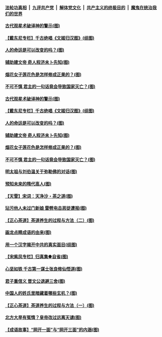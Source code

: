 

####  [法轮功真相](../../../../basic/blob/master/README.md?t=06210831) &nbsp;|&nbsp; [九评共产党](../../../../9ping.md/blob/master/README.md?t=06210831) &nbsp;|&nbsp; [解体党文化](../../../../jtdwh.md/blob/master/README.md?t=06210831)  &nbsp;|&nbsp; [共产主义的终极目的](../../../../gczydzjmd.md/blob/master/README.md?t=06210831) &nbsp;|&nbsp; [魔鬼在统治我们的世界](../../../../mgztzwmdsj.md/blob/master/README.md?t=06210831) 

#### [古代观星术破译神的警示(图)](../pages/p7/936938.md?t=06210831) 

#### [【戴东尼专栏】千古绝唱《文姬归汉图》(组图)](../pages/p7/933598.md?t=06210831) 

#### [人的命运是可以改变的吗？(图)](../pages/p7/936633.md?t=06210831) 

#### [辅助建文帝 奇人程济未卜先知(图)](../pages/p7/936751.md?t=06210831) 

#### [烟花女子莲花色是怎样修成正果的？(图)](../pages/p7/936627.md?t=06210831) 

#### [不可不慎 君主的一句话竟会导致国家灭亡？(图)](../pages/p7/936921.md?t=06210831) 

#### [古代观星术破译神的警示(图)](../pages/p7/936938.md?t=06210831) 

#### [【戴东尼专栏】千古绝唱《文姬归汉图》(组图)](../pages/p7/933598.md?t=06210831) 

#### [人的命运是可以改变的吗？(图)](../pages/p7/936633.md?t=06210831) 

#### [辅助建文帝 奇人程济未卜先知(图)](../pages/p7/936751.md?t=06210831) 

#### [烟花女子莲花色是怎样修成正果的？(图)](../pages/p7/936627.md?t=06210831) 

#### [不可不慎 君主的一句话竟会导致国家灭亡？(图)](../pages/p7/936921.md?t=06210831) 

#### [明太祖与刘伯温关于弥勒佛的对话(图)](../pages/p7/936918.md?t=06210831) 

#### [预知未来的隋代高人(图)](../pages/p7/936519.md?t=06210831) 

#### [【天雪】宋词：天净沙・茶之道(图)](../pages/p7/936606.md?t=06210831) 

#### [玷污他人未过门新娘 雷劈电击恶徒遭报(图)](../pages/p7/936730.md?t=06210831) 

#### [【正心茶道】茶道养生的过程与方法（二）(图)](../pages/p7/936188.md?t=06210831) 

#### [画龙点睛成语的由来(图)](../pages/p7/936521.md?t=06210831) 

#### [用一个汉字揭开中共的真实面目(组图)](../pages/p7/936605.md?t=06210831) 

#### [【宋紫凤专栏】归真集●自省(图)](../pages/p7/936715.md?t=06210831) 

#### [心坚如铁 千古第一谋士张良修仙悟道(图)](../pages/p7/936518.md?t=06210831) 

#### [君子重信义 晋文公退避三舍(图)](../pages/p7/936517.md?t=06210831) 

#### [中国人的姓氏里暗藏着哪些玄机？(图)](../pages/p7/936608.md?t=06210831) 

#### [【正心茶道】茶道养生的过程与方法（一）(图)](../pages/p7/936187.md?t=06210831) 

#### [北方大旱有冤情？皇帝改过远离天谴(图)](../pages/p7/936431.md?t=06210831) 

#### [【成语故事】“网开一面”与“网开三面”的内涵(图)](../pages/p7/936380.md?t=06210831) 


